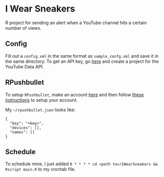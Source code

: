 # I Wear Sneakers
R project for sending an alert when a YouTube channel hits a certain number of views.

## Config
Fill out a `config.xml` in the same format as `sample_confg.xml` and save it in the same directory. To get an API key, go [here](https://console.developers.google.com) and create a project for the YouTube Data API.

## RPushbullet
To setup `RPushbullet`, make an account [here](https://www.pushbullet.com/) and then follow [these instructions](https://github.com/eddelbuettel/rpushbullet#initialization) to setup your account.

My `~/rpushbullet.json` looks like:
```
{
  "key": "<key>",
  "devices": [],
  "names": []
}
```
## Schedule
To schedule mine, I just added `0 * * * * cd <path to>/IWearSneakers && Rscript main.R` to my crontab file.
